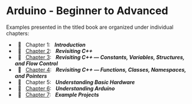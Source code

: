 # Arduino - Beginner to Advanced

Examples presented in the titled book are organized under individual chapters:

* &nbsp; :beginner: &nbsp; Chapter 1: &nbsp; ***Introduction***
* &nbsp; :beginner: &nbsp; [Chapter 2](./Chapter-02): &nbsp; ***Revisiting C++***
* &nbsp; :beginner: &nbsp; [Chapter 3](./Chapter-03): &nbsp; ***Revisiting C++ — Constants, Variables, Structures, and Flow Control***
* &nbsp; :beginner: &nbsp; [Chapter 4](./Chapter-04): &nbsp; ***Revisiting C++ — Functions, Classes, Namespaces, and Pointers***
* &nbsp; :beginner: &nbsp; Chapter 5: &nbsp; ***Understanding Basic Hardware***
* &nbsp; :beginner: &nbsp; [Chapter 6](./Chapter-06): &nbsp; ***Understanding Arduino***
* &nbsp; :beginner: &nbsp; [Chapter 7](./Chapter-07): &nbsp; ***Example Projects***

